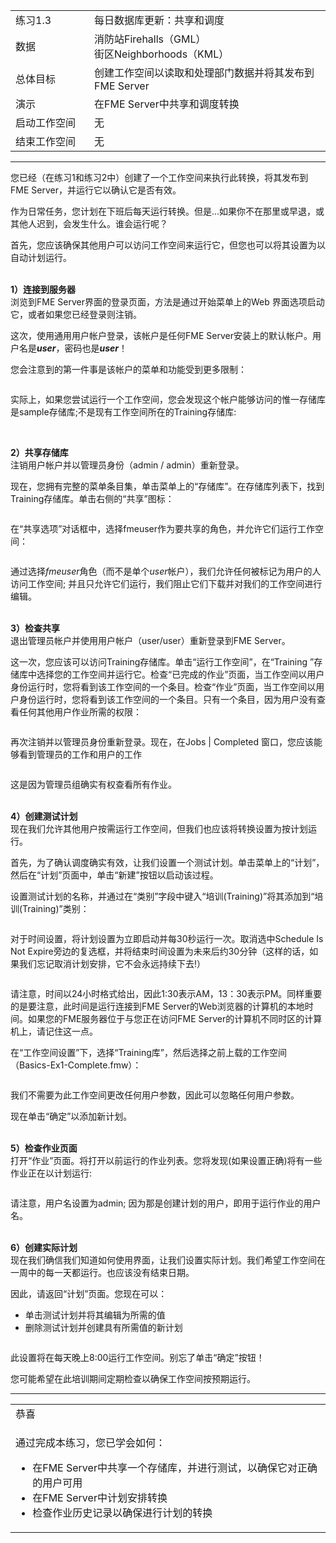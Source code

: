   <div id="readme" class="readme blob instapaper_body">
    <article class="markdown-body entry-content" itemprop="text">
<table>
<tbody><tr>
<td width="25%">
<i></i><font style="vertical-align: inherit;"><font style="vertical-align: inherit;">
练习1.3
</font></font></td>
<td><font style="vertical-align: inherit;"><font style="vertical-align: inherit;">
每日数据库更新：共享和调度
</font></font></td>
</tr>
<tr>
<td><font style="vertical-align: inherit;"><font style="vertical-align: inherit;">数据</font></font></td>
<td><font style="vertical-align: inherit;"><font style="vertical-align: inherit;">消防站Firehalls（GML）</font></font><br><font style="vertical-align: inherit;"><font style="vertical-align: inherit;">街区Neighborhoods（KML）</font></font></td>
</tr>
<tr>
<td><font style="vertical-align: inherit;"><font style="vertical-align: inherit;">总体目标</font></font></td>
<td><font style="vertical-align: inherit;"><font style="vertical-align: inherit;">创建工作空间以读取和处理部门数据并将其发布到FME Server</font></font></td>
</tr>
<tr>
<td><font style="vertical-align: inherit;"><font style="vertical-align: inherit;">演示</font></font></td>
<td><font style="vertical-align: inherit;"><font style="vertical-align: inherit;">在FME Server中共享和调度转换</font></font></td>
</tr>
<tr>
<td><font style="vertical-align: inherit;"><font style="vertical-align: inherit;">启动工作空间</font></font></td>
<td><font style="vertical-align: inherit;"><font style="vertical-align: inherit;">无</font></font></td>
</tr>
<tr>
<td><font style="vertical-align: inherit;"><font style="vertical-align: inherit;">结束工作空间</font></font></td>
<td><font style="vertical-align: inherit;"><font style="vertical-align: inherit;">无</font></font></td>
</tr>
</tbody></table>
<hr>
<p><font style="vertical-align: inherit;"><font style="vertical-align: inherit;">您已经（在练习1和练习2中）创建了一个工作空间来执行此转换，将其发布到FME Server，并运行它以确认它是否有效。</font></font></p>
<p><font style="vertical-align: inherit;"><font style="vertical-align: inherit;">作为日常任务，您计划在下班后每天运行转换。</font><font style="vertical-align: inherit;">但是...如果你不在那里或早退，或其他人迟到，会发生什么。</font><font style="vertical-align: inherit;">谁会运行呢？</font></font></p>
<p><font style="vertical-align: inherit;"><font style="vertical-align: inherit;">首先，您应该确保其他用户可以访问工作空间来运行它，但您也可以将其设置为以自动计划运行。</font></font></p>
<p><br><strong><font style="vertical-align: inherit;"><font style="vertical-align: inherit;">1）连接到服务器</font></font></strong>
<br><font style="vertical-align: inherit;"><font style="vertical-align: inherit;">浏览到FME Server界面的登录页面，方法是通过开始菜单上的Web 界面选项启动它，或者如果您已经登录则注销。</font></font></p>
<p><font style="vertical-align: inherit;"><font style="vertical-align: inherit;">这次，使用通用用户帐户登录，该帐户是任何FME Server安装上的默认帐户。</font><font style="vertical-align: inherit;">用户名是</font></font><em><strong><font style="vertical-align: inherit;"><font style="vertical-align: inherit;">user</font></font></strong></em><font style="vertical-align: inherit;"><font style="vertical-align: inherit;">，密码也是</font></font><em><strong><font style="vertical-align: inherit;"><font style="vertical-align: inherit;">user</font></font></strong></em><font style="vertical-align: inherit;"><font style="vertical-align: inherit;">！</font></font></p>
<p><font style="vertical-align: inherit;"><font style="vertical-align: inherit;">您会注意到的第一件事是该帐户的菜单和功能受到更多限制：</font></font></p>
<p><a target="_blank" rel="noopener noreferrer" href="./Images/Img1.227.Ex3.UserMenu.png"><img src="./Images/Img1.227.Ex3.UserMenu.png" alt="" style="max-width:100%;"></a></p>
<p><font style="vertical-align: inherit;"><font style="vertical-align: inherit;">实际上，如果您尝试运行一个工作空间，您会发现这个帐户能够访问的惟一存储库是sample存储库;不是现有工作空间所在的Training存储库:</font></font></p>
<p><a target="_blank" rel="noopener noreferrer" href="./Images/Img1.228.Ex3.UserRepository.png"><img src="./Images/Img1.228.Ex3.UserRepository.png" alt="" style="max-width:100%;"></a></p>
<p><br><strong><font style="vertical-align: inherit;"><font style="vertical-align: inherit;">2）共享存储库</font></font></strong>
<br><font style="vertical-align: inherit;"><font style="vertical-align: inherit;">注销用户帐户并以管理员身份（admin / admin）重新登录。</font></font></p>
<p><font style="vertical-align: inherit;"><font style="vertical-align: inherit;">现在，您拥有完整的菜单条目集，单击菜单上的“存储库”。</font><font style="vertical-align: inherit;">在存储库列表下，找到Training存储库。</font><font style="vertical-align: inherit;">单击右侧的“共享”图标：</font></font></p>
<p><a target="_blank" rel="noopener noreferrer" href="./Images/Img1.229.Ex3.ShareButton.png"><img src="./Images/Img1.229.Ex3.ShareButton.png" alt="" style="max-width:100%;"></a></p>
<p><font style="vertical-align: inherit;"><font style="vertical-align: inherit;">在“共享选项”对话框中，选择fmeuser作为要共享的角色，并允许它们运行工作空间：</font></font></p>
<p><a target="_blank" rel="noopener noreferrer" href="./Images/Img1.230.Ex3.ShareDialog.png"><img src="./Images/Img1.230.Ex3.ShareDialog.png" alt="" style="max-width:100%;"></a></p>
<p><font style="vertical-align: inherit;"><font style="vertical-align: inherit;">通过选择</font></font><em><font style="vertical-align: inherit;"><font style="vertical-align: inherit;">fmeuser</font></font></em><font style="vertical-align: inherit;"><font style="vertical-align: inherit;">角色（而不是单个</font></font><em><font style="vertical-align: inherit;"><font style="vertical-align: inherit;">user</font></font></em><font style="vertical-align: inherit;"><font style="vertical-align: inherit;">帐户），我们允许任何被标记为用户的人访问工作空间; </font><font style="vertical-align: inherit;">并且只允许它们运行，我们阻止它们下载并对我们的工作空间进行编辑。</font></font></p>
<p><br><strong><font style="vertical-align: inherit;"><font style="vertical-align: inherit;">3）检查共享</font></font></strong>
<br><font style="vertical-align: inherit;"><font style="vertical-align: inherit;">退出管理员帐户并使用用户帐户（user/user）重新登录到FME Server。</font></font></p>
<p><font style="vertical-align: inherit;"><font style="vertical-align: inherit;">这一次，您应该可以访问Training存储库。</font><font style="vertical-align: inherit;">单击“运行工作空间”，在“Training ”存储库中选择您的工作空间并运行它。</font><font style="vertical-align: inherit;">检查“已完成的作业”页面，当工作空间以用户身份运行时，您将看到该工作空间的一个条目。</font><font style="vertical-align: inherit;">检查“作业”页面，当工作空间以用户身份运行时，您将看到该工作空间的一个条目。</font><font style="vertical-align: inherit;">只有一个条目，因为用户没有查看任何其他用户作业所需的权限：</font></font></p>
<p><a target="_blank" rel="noopener noreferrer" href="./Images/Img1.231.Ex3.CompletedJobUser.png"><img src="./Images/Img1.231.Ex3.CompletedJobUser.png" alt="" style="max-width:100%;"></a></p>
<p><font style="vertical-align: inherit;"><font style="vertical-align: inherit;">再次注销并以管理员身份重新登录。</font><font style="vertical-align: inherit;">现在，在Jobs | Completed 窗口，您应该能够看到管理员的工作和用户的工作</font></font></p>
<p><a target="_blank" rel="noopener noreferrer" href="./Images/Img1.232.Ex3.MultiUserJobsList.png"><img src="./Images/Img1.232.Ex3.MultiUserJobsList.png" alt="" style="max-width:100%;"></a></p>
<p><font style="vertical-align: inherit;"><font style="vertical-align: inherit;">这是因为管理员组确实有权查看所有作业。</font></font></p>
<p><br><strong><font style="vertical-align: inherit;"><font style="vertical-align: inherit;">4）创建测试计划</font></font></strong>
<br><font style="vertical-align: inherit;"><font style="vertical-align: inherit;">现在我们允许其他用户按需运行工作空间，但我们也应该将转换设置为按计划运行。</font></font></p>
<p><font style="vertical-align: inherit;"><font style="vertical-align: inherit;">首先，为了确认调度确实有效，让我们设置一个测试计划。</font><font style="vertical-align: inherit;">单击菜单上的“计划”，然后在“计划”页面中，单击“新建”按钮以启动该过程。</font></font></p>
<p><font style="vertical-align: inherit;"><font style="vertical-align: inherit;">设置测试计划的名称，并通过在“类别”字段中键入“培训(Training)”将其添加到“培训(Training)”类别：</font></font></p>
<p><a target="_blank" rel="noopener noreferrer" href="./Images/Img1.233.Ex3.NewSchedule.png"><img src="./Images/Img1.233.Ex3.NewSchedule.png" alt="" style="max-width:100%;"></a></p>
<p><font style="vertical-align: inherit;"><font style="vertical-align: inherit;">对于时间设置，将计划设置为立即启动并每30秒运行一次。</font><font style="vertical-align: inherit;">取消选中Schedule Is Not Expire旁边的复选框，并将结束时间设置为未来后约30分钟（这样的话，如果我们忘记取消计划安排，它不会永远持续下去!）</font></font></p>
<p><a target="_blank" rel="noopener noreferrer" href="./Images/Img1.234.Ex3.SetSchedule.png"><img src="./Images/Img1.234.Ex3.SetSchedule.png" alt="" style="max-width:100%;"></a></p>
<p><font style="vertical-align: inherit;"><font style="vertical-align: inherit;">请注意，时间以24小时格式给出，因此1:30表示AM，13：30表示PM。</font><font style="vertical-align: inherit;">同样重要的是要注意，此时间是运行连接到FME Server的Web浏览器的计算机的本地时间。</font><font style="vertical-align: inherit;">如果您的FME服务器位于与您正在访问FME Server的计算机不同时区的计算机上，请记住这一点。</font></font></p>
<p><font style="vertical-align: inherit;"><font style="vertical-align: inherit;">在“工作空间设置”下，选择“Training库”，然后选择之前上载的工作空间（Basics-Ex1-Complete.fmw）：</font></font></p>
<p><a target="_blank" rel="noopener noreferrer" href="./Images/Img1.235.Ex3.NewScheduleWorkspace.png"><img src="./Images/Img1.235.Ex3.NewScheduleWorkspace.png" alt="" style="max-width:100%;"></a></p>
<p><font style="vertical-align: inherit;"><font style="vertical-align: inherit;">我们不需要为此工作空间更改任何用户参数，因此可以忽略任何用户参数。</font></font></p>
<p><font style="vertical-align: inherit;"><font style="vertical-align: inherit;">现在单击“确定”以添加新计划。</font></font></p>
<p><br><strong><font style="vertical-align: inherit;"><font style="vertical-align: inherit;">5）检查作业页面</font></font></strong>
<br><font style="vertical-align: inherit;"><font style="vertical-align: inherit;">打开“作业”页面。</font><font style="vertical-align: inherit;">将打开以前运行的作业列表。</font><font style="vertical-align: inherit;">您将发现(如果设置正确)将有一些作业正在以计划运行:</font></font></p>
<p><a target="_blank" rel="noopener noreferrer" href="./Images/Img1.236.Ex3.NewScheduleJobs.png"><img src="./Images/Img1.236.Ex3.NewScheduleJobs.png" alt="" style="max-width:100%;"></a></p>
<p><font style="vertical-align: inherit;"><font style="vertical-align: inherit;">请注意，用户名设置为admin; </font><font style="vertical-align: inherit;">因为那是创建计划的用户，即用于运行作业的用户名。</font></font></p>
<p><br><strong><font style="vertical-align: inherit;"><font style="vertical-align: inherit;">6）创建实际计划</font></font></strong>
<br><font style="vertical-align: inherit;">现在我们确信我们知道如何使用界面，让我们设置实际计划。</font><font style="vertical-align: inherit;">我们希望工作空间在一周中的每一天都运行。也应该没有结束日期。</font></p>
<p><font style="vertical-align: inherit;"><font style="vertical-align: inherit;">因此，请返回“计划”页面。</font><font style="vertical-align: inherit;">您现在可以：</font></font></p>
<ul>
<li><font style="vertical-align: inherit;"><font style="vertical-align: inherit;">单击测试计划并将其编辑为所需的值</font></font></li>
<li><font style="vertical-align: inherit;"><font style="vertical-align: inherit;">删除测试计划并创建具有所需值的新计划</font></font></li>
</ul>
<p><a target="_blank" rel="noopener noreferrer" href="./Images/Img1.237.Ex3.ChangedSchedule.png"><img src="./Images/Img1.237.Ex3.ChangedSchedule.png" alt="" style="max-width:100%;"></a></p>
<p><font style="vertical-align: inherit;"><font style="vertical-align: inherit;">此设置将在每天晚上8:00运行工作空间。</font><font style="vertical-align: inherit;">别忘了单击“确定”按钮！</font></font></p>
<p><font style="vertical-align: inherit;"><font style="vertical-align: inherit;">您可能希望在此培训期间定期检查以确保工作空间按预期运行。</font></font></p>
<hr>

<table>
<tbody><tr>
<td>
<i></i><font style="vertical-align: inherit;"><font style="vertical-align: inherit;">
恭喜
</font></font></td>
</tr>
<tr>
<td><font style="vertical-align: inherit;"><font style="vertical-align: inherit;">

通过完成本练习，您已学会如何：
</font></font><br>
<ul><li><font style="vertical-align: inherit;"><font style="vertical-align: inherit;">在FME Server中共享一个存储库，并进行测试，以确保它对正确的用户可用</font></font></li>
<li><font style="vertical-align: inherit;"><font style="vertical-align: inherit;">在FME Server中计划安排转换</font></font></li>
<li><font style="vertical-align: inherit;"><font style="vertical-align: inherit;">检查作业历史记录以确保进行计划的转换</font></font></li></ul>

</td>
</tr>
</tbody></table>
</article>
  </div>
